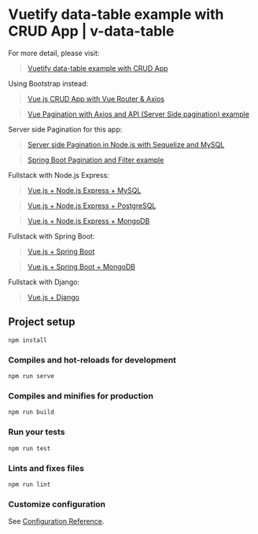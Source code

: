 # Vuetify data-table example with CRUD App | v-data-table

For more detail, please visit:
> [Vuetify data-table example with CRUD App](https://bezkoder.com/vuetify-data-table-example/)

Using Bootstrap instead:
> [Vue.js CRUD App with Vue Router & Axios](https://bezkoder.com/vue-js-crud-app/)

> [Vue Pagination with Axios and API (Server Side pagination) example](https://bezkoder.com/vue-pagination-axios/)

Server side Pagination for this app:

> [Server side Pagination in Node.js with Sequelize and MySQL](https://bezkoder.com/node-js-sequelize-pagination-mysql/)

> [Spring Boot Pagination and Filter example](https://bezkoder.com/spring-boot-pagination-filter-jpa-pageable/)

Fullstack with Node.js Express:
> [Vue.js + Node.js Express + MySQL](https://bezkoder.com/vue-js-node-js-express-mysql-crud-example/)

> [Vue.js + Node.js Express + PostgreSQL](https://bezkoder.com/vue-node-express-postgresql/)

> [Vue.js + Node.js Express + MongoDB](https://bezkoder.com/vue-node-express-mongodb-mevn-crud/)

Fullstack with Spring Boot:
> [Vue.js + Spring Boot](https://bezkoder.com/spring-boot-vue-js-crud-example/)

> [Vue.js + Spring Boot + MongoDB](https://bezkoder.com/spring-boot-vue-mongodb/)

Fullstack with Django:
> [Vue.js + Django](https://bezkoder.com/django-vue-js-rest-framework/)

## Project setup
```
npm install
```

### Compiles and hot-reloads for development
```
npm run serve
```

### Compiles and minifies for production
```
npm run build
```

### Run your tests
```
npm run test
```

### Lints and fixes files
```
npm run lint
```

### Customize configuration
See [Configuration Reference](https://cli.vuejs.org/config/).
